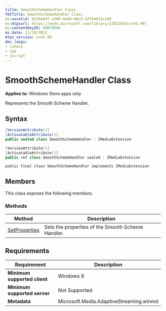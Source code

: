 ```yaml
---
title: SmoothSchemeHandler Class
TOCTitle: SmoothSchemeHandler Class
ms:assetid: b57be6d7-a509-4a89-98c3-32f94912c2d8
ms:mtpsurl: https://msdn.microsoft.com/library/JJ822814(v=VS.90)
ms:contentKeyID: 50079568
ms.date: 11/19/2012
mtps_version: v=VS.90
dev_langs:
- csharp
- cpp
- jscript
---
```


# SmoothSchemeHandler Class

**Applies to:** Windows Store apps only

Represents the Smooth Scheme Handler.

## Syntax

```csharp
[VersionAttribute()]
[ActivatableAttribute()]
public sealed class SmoothSchemeHandler : IMediaExtension
```

```cpp
[VersionAttribute()]
[ActivatableAttribute()]
public ref class SmoothSchemeHandler sealed : IMediaExtension
```

```jscript
public final class SmoothSchemeHandler implements IMediaExtension
```

## Members

This class exposes the following members.

### Methods

|Method|Description|
|--- |--- |
|[SetProperties](smoothschemehandler-setproperties-method.md)|Sets the properties of the Smooth Scheme Handler.|

## Requirements

|Requirement|Description|
|--- |--- |
|**Minimum supported client**|Windows 8|
|**Minimum supported server**|Not Supported|
|**Metadata**|Microsoft.Media.AdaptiveStreaming.winmd|

